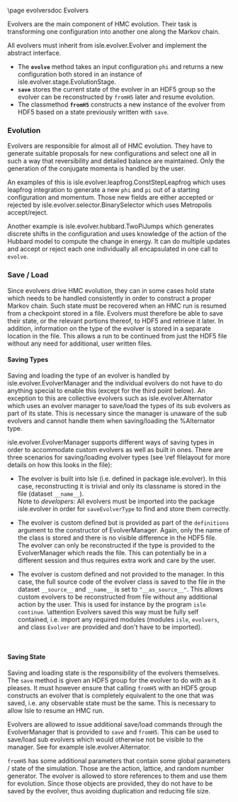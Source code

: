 \page evolversdoc Evolvers

Evolvers are the main component of HMC evolution.
Their task is transforming one configuration into another one along the Markov chain.

All evolvers must inherit from isle.evolver.Evolver and implement the abstract interface.
- The <B>`evolve`</B> method takes an input configuration `phi` and returns
  a new configuration both stored in an instance of isle.evolver.stage.EvolutionStage.
- <B>`save`</B> stores the current state of the evolver in an HDF5 group so the evolver can
  be reconstructed by `fromH5` later and resume evolution.
- The classmethod <B>`fromH5`</B> constructs a new instance of the evolver from HDF5 based
  on a state previously written with `save`.


### Evolution

Evolvers are responsible for almost all of HMC evolution.
They have to generate suitable proposals for new configurations and
select one all in such a way that reversibility and detailed balance are maintained.
Only the generation of the conjugate momenta is handled by the user.

An examples of this is isle.evolver.leapfrog.ConstStepLeapfrog which uses leapfrog integration
to generate a new `phi` and `pi` out of a starting configuration and momentum.
Those new fields are either accepted or rejected by isle.evolver.selector.BinarySelector which
uses Metropolis accept/reject.

Another example is isle.evolver.hubbard.TwoPiJumps which generates discrete shifts in the
configuration and uses knowledge of the action of the Hubbard model to compute the change in energy.
It can do multiple updates and accept or reject each one individually all encapsulated
in one call to `evolve`.


### Save / Load

Since evolvers drive HMC evolution, they can in some cases hold state which needs to be
handled consistently in order to construct a proper Markov chain.
Such state must be recovered when an HMC run is resumed from a checkpoint stored in a file.
Evolvers must therefore be able to save their state, or the relevant portions thereof, to HDF5
and retrieve it later.
In addition, information on the type of the evolver is stored in a separate location in the file.
This allows a run to be continued from just the HDF5 file without any need for
additional, user written files.

#### Saving Types

Saving and loading the type of an evolver is handled by isle.evolver.EvolverManager and the
individual evolvers do not have to do anything special to enable this
(except for the third point below).
An exception to this are collective evolvers such as isle.evolver.Alternator which uses an
evolver manager to save/load the types of its sub evolvers as part of its state.
This is necessary since the manager is unaware of the sub evolvers and cannot handle them when
saving/loading the %Alternator type.

isle.evolver.EvolverManager supports different ways of saving types in order to accommodate
custom evolvers as well as built in ones.
There are three scenarios for saving/loading evolver types
(see \ref filelayout for more details on how this looks in the file):
- The evolver is built into Isle (i.e. defined in package isle.evolver).
  In this case, reconstructing it is trivial and only its classname is stored in the file
  (dataset `__name__`).<br>
  Note to *developers*: All evolvers must be imported into the package isle.evolver
  in order for `saveEvolverType` to find and store them correctly.

- The evolver is custom defined but is provided as part of the `definitions` argument
  to the constructor of EvolverManager.
  Again, only the name of the class is stored and there is no visible difference
  in the HDF5 file.<br>
  The evolver can only be reconstructed if the type is provided to the EvolverManager
  which reads the file.
  This can potentially be in a different session and thus requires extra work and care by the user.

- The evolver is custom defined and not provided to the manager.
  In this case, the full source code of the evolver class is saved to the file in the dataset
  `__source__` and `__name__` is set to `"__as_source__"`.
  This allows custom evolvers to be reconstructed from file without any additional action by
  the user.
  This is used for instance by the program `isle continue`.
  \attention
      Evolvers saved this way must be fully self contained, i.e. import
      any required modules (modules `isle`, `evolvers`, and class `Evolver`
      are provided and don't have to be imported).

  &nbsp;


#### Saving State

Saving and loading state is the responsibility of the evolvers themselves.
The `save` method is given an HDF5 group for the evolver to do with as it pleases.
It must however ensure that calling `fromH5` with an HDF5 group constructs an evolver
that is completely equivalent to the one that was saved, i.e. any observable state must
be the same.
This is necessary to allow Isle to resume an HMC run.

Evolvers are allowed to issue additional save/load commands through the EvolverManager
that is provided to `save` and `fromH5`.
This can be used to save/load sub evolvers which would otherwise not be visible to
the manager.
See for example isle.evolver.Alternator.

`fromH5` has some additional parameters that contain some global parameters / state
of the simulation.
Those are the action, lattice, and random number generator.
The evolver is allowed to store references to them and use them for evolution.
Since those objects are provided, they do not have to be saved by the evolver,
thus avoiding duplication and reducing file size.
